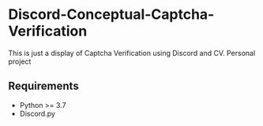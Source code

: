 # Discord-Conceptual-Captcha-Verification
This is just a display of Captcha Verification using Discord and CV. Personal project

## Requirements 
- Python >= 3.7
- Discord.py
